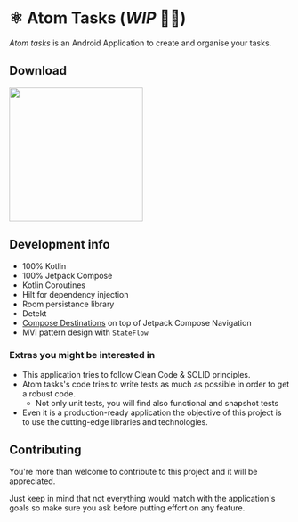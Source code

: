 # ⚛️ Atom Tasks (_WIP_ 👩‍🔬)

_Atom tasks_ is an Android Application to create and organise your tasks.

## Download

<a href="https://play.google.com/store/apps/details?id=com.costular.atomtasks" target="_blank">
<img src="https://play.google.com/intl/en_gb/badges/static/images/badges/en_badge_web_generic.png" width=240 />
</a>

## Development info

* 100% Kotlin
* 100% Jetpack Compose
* Kotlin Coroutines
* Hilt for dependency injection
* Room persistance library
* Detekt
* [Compose Destinations](https://github.com/raamcosta/compose-destinations) on top of Jetpack Compose Navigation
* MVI pattern design with `StateFlow`

###  Extras you might be interested in

* This application tries to follow Clean Code & SOLID principles.
* Atom tasks's code tries to write tests as much as possible in order to get a robust code.
    * Not only unit tests, you will find also functional and snapshot tests
* Even it is a production-ready application the objective of this project is to use the cutting-edge libraries and technologies.

## Contributing

You're more than welcome to contribute to this project and it will be appreciated.

Just keep in mind that not everything would match with the application's goals so make sure you ask before putting effort on any feature.
